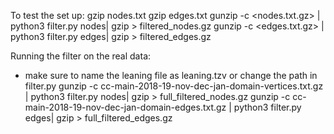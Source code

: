 To test the set up:
gzip nodes.txt
gzip edges.txt
gunzip -c <nodes.txt.gz> | python3 filter.py nodes| gzip > filtered_nodes.gz
gunzip -c <edges.txt.gz> | python3 filter.py edges| gzip > filtered_edges.gz

Running the filter on the real data:
- make sure to name the leaning file as leaning.tzv or change the path in filter.py
gunzip -c cc-main-2018-19-nov-dec-jan-domain-vertices.txt.gz | python3 filter.py nodes| gzip > full_filtered_nodes.gz
gunzip -c cc-main-2018-19-nov-dec-jan-domain-edges.txt.gz | python3 filter.py edges| gzip > full_filtered_edges.gz
